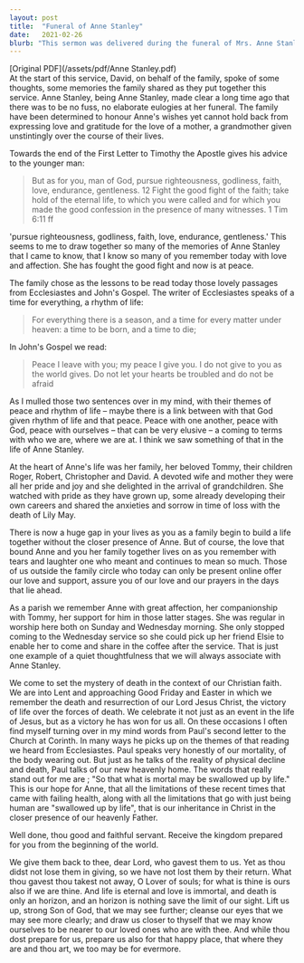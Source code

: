 ```yaml
---
layout: post
title:  "Funeral of Anne Stanley"
date:   2021-02-26
blurb: "This sermon was delivered during the funeral of Mrs. Anne Stanley. It highlights Anne's life, her devotion to her family, and her faith. The sermon draws on passages from Ecclesiastes and John's Gospel to reflect on the themes of peace and the rhythm of life. It concludes with a hopeful message about the Christian belief in life after death."
---
```

[Original PDF](/assets/pdf/Anne Stanley.pdf)    
At the start of this service, David, on behalf of the family, spoke of some thoughts, some memories the family shared as they put together this service. Anne Stanley, being Anne Stanley, made clear a long time ago that there was to be no fuss, no elaborate eulogies at her funeral. The family have been determined to honour Anne's wishes yet cannot hold back from expressing love and gratitude for the love of a mother, a grandmother given unstintingly over the course of their lives.

Towards the end of the First Letter to Timothy the Apostle gives his advice to the younger man:

> But as for you, man of God, pursue righteousness, godliness, faith, love, endurance, gentleness. 12 Fight the good fight of the faith; take hold of the eternal life, to which you were called and for which you made the good confession in the presence of many witnesses. 1 Tim 6:11 ff

'pursue righteousness, godliness, faith, love, endurance, gentleness.' This seems to me to draw together so many of the memories of Anne Stanley that I came to know, that I know so many of you remember today with love and affection. She has fought the good fight and now is at peace.

The family chose as the lessons to be read today those lovely passages from Ecclesiastes and John's Gospel. The writer of Ecclesiastes speaks of a time for everything, a rhythm of life:

> For everything there is a season, and a time for every matter under heaven: a time to be born, and a time to die;

In John's Gospel we read:

> Peace I leave with you; my peace I give you. I do not give to you as the world gives. Do not let your hearts be troubled and do not be afraid

As I mulled those two sentences over in my mind, with their themes of peace and rhythm of life – maybe there is a link between with that God given rhythm of life and that peace. Peace with one another, peace with God, peace with ourselves – that can be very elusive – a coming to terms with who we are, where we are at. I think we saw something of that in the life of Anne Stanley.

At the heart of Anne's life was her family, her beloved Tommy, their children Roger, Robert, Christopher and David. A devoted wife and mother they were all her pride and joy and she delighted in the arrival of grandchildren. She watched with pride as they have grown up, some already developing their own careers and shared the anxieties and sorrow in time of loss with the death of Lily May.

There is now a huge gap in your lives as you as a family begin to build a life together without the closer presence of Anne. But of course, the love that bound Anne and you her family together lives on as you remember with tears and laughter one who meant and continues to mean so much. Those of us outside the family circle who today can only be present online offer our love and support, assure you of our love and our prayers in the days that lie ahead.

As a parish we remember Anne with great affection, her companionship with Tommy, her support for him in those latter stages. She was regular in worship here both on Sunday and Wednesday morning. She only stopped coming to the Wednesday service so she could pick up her friend Elsie to enable her to come and share in the coffee after the service. That is just one example of a quiet thoughtfulness that we will always associate with Anne Stanley.

We come to set the mystery of death in the context of our Christian faith. We are into Lent and approaching Good Friday and Easter in which we remember the death and resurrection of our Lord Jesus Christ, the victory of life over the forces of death. We celebrate it not just as an event in the life of Jesus, but as a victory he has won for us all. On these occasions I often find myself turning over in my mind words from Paul's second letter to the Church at Corinth. In many ways he picks up on the themes of that reading we heard from Ecclesiastes. Paul speaks very honestly of our mortality, of the body wearing out. But just as he talks of the reality of physical decline and death, Paul talks of our new heavenly home. The words that really stand out for me are ; "So that what is mortal may be swallowed up by life." This is our hope for Anne, that all the limitations of these recent times that came with failing health, along with all the limitations that go with just being human are "swallowed up by life", that is our inheritance in Christ in the closer presence of our heavenly Father.

Well done, thou good and faithful servant. Receive the kingdom prepared for you from the beginning of the world.

We give them back to thee, dear Lord, who gavest them to us. Yet as thou didst not lose them in giving, so we have not lost them by their return. What thou gavest thou takest not away, O Lover of souls; for what is thine is ours also if we are thine. And life is eternal and love is immortal, and death is only an horizon, and an horizon is nothing save the limit of our sight. Lift us up, strong Son of God, that we may see further; cleanse our eyes that we may see more clearly; and draw us closer to thyself that we may know ourselves to be nearer to our loved ones who are with thee. And while thou dost prepare for us, prepare us also for that happy place, that where they are and thou art, we too may be for evermore.
